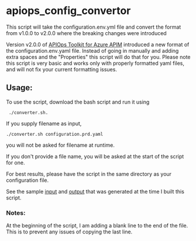# apiops_config_convertor
This script will take the configuration.env.yml file and convert the format from v1.0.0 to v2.0.0 where the breaking changes were introduced


Version v2.0.0 of [APIOps Toolkit for Azure APIM](https://github.com/Azure/apiops/releases/tag/v2.0.0) introduced a new format of the configuration.env.yaml file.
Instead of going in manually and adding extra spaces and the "Properties" this script will do that for you.
Please note this script is very basic and works only with properly formatted yaml files, and will not fix your current formatting issues.

## Usage:

To use the script, download the bash script and run it using 
```
 ./converter.sh. 
 ```
If you supply filename as input, 
```
./converter.sh configuration.prd.yaml
```
you will not be asked for filename at runtime.

If you don't provide a file name, you will be asked at the start of the script for one.

For best results, please have the script in the same directory as your configuration file.

See the sample [input](configuration.prod.yaml) and [output](new_configuration.prod.yaml) that was generated at the time I built this script.

### Notes:

At the beginning of the script, I am adding a blank line to the end of the file. This is to prevent any issues of copying the last line.